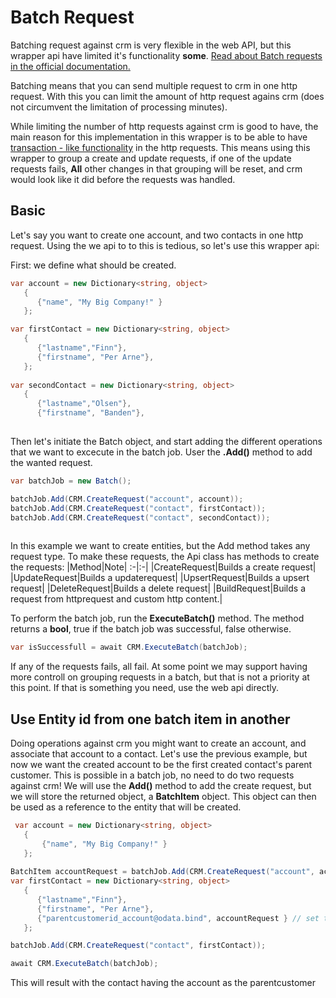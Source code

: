 # Batch Request
Batching request against crm is very flexible in the web API, but this wrapper api have limited it's functionality **some**. 
[Read about Batch requests in the official documentation.](https://docs.microsoft.com/en-us/powerapps/developer/common-data-service/webapi/execute-batch-operations-using-web-api) 

Batching means that you can send multiple request to crm in one http request. With this you can limit the amount of http request agains crm (does not circumvent the limitation of processing minutes).

While limiting the number of http requests against crm is good to have, the main reason for this implementation in this wrapper is to be able to have [transaction - like functionality](https://docs.microsoft.com/en-us/sql/t-sql/language-elements/transactions-transact-sql?view=sql-server-ver15) in the http requests. This means using this wrapper to group a create and update requests, if one of the update requests fails, **All** other changes in that grouping will be reset, and crm would look like it did before the requests was handled.

## Basic
Let's say you want to create one account, and two contacts in one http request. Using the we api to to this is tedious, so let's use this wrapper api:

First: we define what should be created.
```csharp
var account = new Dictionary<string, object>
   {
      {"name", "My Big Company!" }
   };

var firstContact = new Dictionary<string, object>
   {
      {"lastname","Finn"},
      {"firstname", "Per Arne"},
   };
            
var secondContact = new Dictionary<string, object>
   {
      {"lastname","Olsen"},
      {"firstname", "Banden"},
   
```
Then let's initiate the Batch object, and start adding the different operations that we want to excecute in the batch job.
User the **.Add()** method to add the wanted request. 

```csharp
var batchJob = new Batch();

batchJob.Add(CRM.CreateRequest("account", account));
batchJob.Add(CRM.CreateRequest("contact", firstContact));
batchJob.Add(CRM.CreateRequest("contact", secondContact));
   
```
In this example we want to create entities, but the Add method takes any request type. To make these requests, the Api class has methods to create the requests:
|Method|Note|
:-|:-|
|CreateRequest|Builds a create request|
|UpdateRequest|Builds a updaterequest|
|UpsertRequest|Builds a upsert request|
|DeleteRequest|Builds a delete request|
|BuildRequest|Builds a request from httprequest and custom http content.|


To perform the batch job, run the **ExecuteBatch()** method. The method returns a **bool**, true if the batch job was successful, false otherwise. 

```csharp
var isSuccessfull = await CRM.ExecuteBatch(batchJob);
```

If any of the requests fails, all fail. At some point we may support having more controll on grouping requests in a batch, but that is not a priority at this point. If that is something you need, use the web api directly.

## Use Entity id from one batch item in another
Doing operations against crm you might want to create an account, and associate that account to a contact. Let's use the previous example, but now we want the created account to be the first created contact's parent customer. This is possible in a batch job, no need to do two requests against crm!
We will use the **Add()** method to add the create request, but we will store the returned object, a **BatchItem** object. This object can then be used as a reference to the entity that will be created.

```csharp
 var account = new Dictionary<string, object>
   {
       {"name", "My Big Company!" }
   };
            
BatchItem accountRequest = batchJob.Add(CRM.CreateRequest("account", account));
var firstContact = new Dictionary<string, object>
   {
      {"lastname","Finn"},
      {"firstname", "Per Arne"},
      {"parentcustomerid_account@odata.bind", accountRequest } // set the reference to the account as the BatchItem
   };

batchJob.Add(CRM.CreateRequest("contact", firstContact)); 

await CRM.ExecuteBatch(batchJob);
```

This will result with the contact having the account as the parentcustomer
